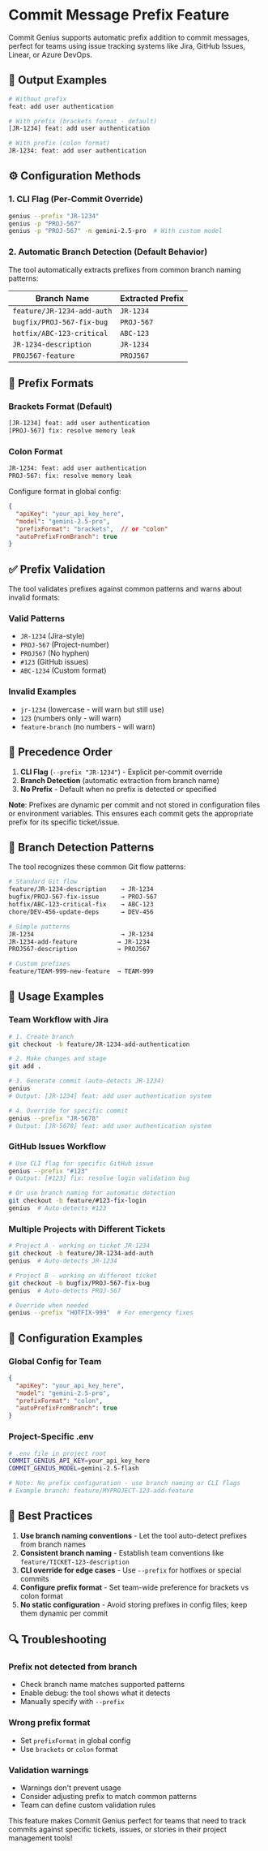 # Commit Message Prefix Feature

Commit Genius supports automatic prefix addition to commit messages, perfect for teams using issue tracking systems like Jira, GitHub Issues, Linear, or Azure DevOps.

## 🎯 **Output Examples**

```bash
# Without prefix
feat: add user authentication

# With prefix (brackets format - default)
[JR-1234] feat: add user authentication

# With prefix (colon format)
JR-1234: feat: add user authentication
```

## ⚙️ **Configuration Methods**

### **1. CLI Flag (Per-Commit Override)**
```bash
genius --prefix "JR-1234"
genius -p "PROJ-567"
genius -p "PROJ-567" -m gemini-2.5-pro  # With custom model
```

### **2. Automatic Branch Detection (Default Behavior)**
The tool automatically extracts prefixes from common branch naming patterns:

| Branch Name | Extracted Prefix |
|-------------|------------------|
| `feature/JR-1234-add-auth` | `JR-1234` |
| `bugfix/PROJ-567-fix-bug` | `PROJ-567` |
| `hotfix/ABC-123-critical` | `ABC-123` |
| `JR-1234-description` | `JR-1234` |
| `PROJ567-feature` | `PROJ567` |

## 🎨 **Prefix Formats**

### **Brackets Format (Default)**
```bash
[JR-1234] feat: add user authentication
[PROJ-567] fix: resolve memory leak
```

### **Colon Format**
```bash
JR-1234: feat: add user authentication
PROJ-567: fix: resolve memory leak
```

Configure format in global config:
```json
{
  "apiKey": "your_api_key_here",
  "model": "gemini-2.5-pro",
  "prefixFormat": "brackets",  // or "colon"
  "autoPrefixFromBranch": true
}
```

## ✅ **Prefix Validation**

The tool validates prefixes against common patterns and warns about invalid formats:

### **Valid Patterns**
- `JR-1234` (Jira-style)
- `PROJ-567` (Project-number)
- `PROJ567` (No hyphen)
- `#123` (GitHub issues)
- `ABC-1234` (Custom format)

### **Invalid Examples**
- `jr-1234` (lowercase - will warn but still use)
- `123` (numbers only - will warn)
- `feature-branch` (no numbers - will warn)

## 🔄 **Precedence Order**

1. **CLI Flag** (`--prefix "JR-1234"`) - Explicit per-commit override
2. **Branch Detection** (automatic extraction from branch name)
3. **No Prefix** - Default when no prefix is detected or specified

**Note**: Prefixes are dynamic per commit and not stored in configuration files or environment variables. This ensures each commit gets the appropriate prefix for its specific ticket/issue.

## 🌿 **Branch Detection Patterns**

The tool recognizes these common Git flow patterns:

```bash
# Standard Git flow
feature/JR-1234-description    → JR-1234
bugfix/PROJ-567-fix-issue      → PROJ-567
hotfix/ABC-123-critical-fix    → ABC-123
chore/DEV-456-update-deps      → DEV-456

# Simple patterns
JR-1234                        → JR-1234
JR-1234-add-feature           → JR-1234
PROJ567-description           → PROJ567

# Custom prefixes
feature/TEAM-999-new-feature  → TEAM-999
```

## 🚀 **Usage Examples**

### **Team Workflow with Jira**
```bash
# 1. Create branch
git checkout -b feature/JR-1234-add-authentication

# 2. Make changes and stage
git add .

# 3. Generate commit (auto-detects JR-1234)
genius
# Output: [JR-1234] feat: add user authentication system

# 4. Override for specific commit
genius --prefix "JR-5678"
# Output: [JR-5678] feat: add user authentication system
```

### **GitHub Issues Workflow**
```bash
# Use CLI flag for specific GitHub issue
genius --prefix "#123"
# Output: [#123] fix: resolve login validation bug

# Or use branch naming for automatic detection
git checkout -b feature/#123-fix-login
genius  # Auto-detects #123
```

### **Multiple Projects with Different Tickets**
```bash
# Project A - working on ticket JR-1234
git checkout -b feature/JR-1234-add-auth
genius  # Auto-detects JR-1234

# Project B - working on different ticket
git checkout -b bugfix/PROJ-567-fix-bug
genius  # Auto-detects PROJ-567

# Override when needed
genius --prefix "HOTFIX-999"  # For emergency fixes
```

## 🔧 **Configuration Examples**

### **Global Config for Team**
```json
{
  "apiKey": "your_api_key_here",
  "model": "gemini-2.5-pro",
  "prefixFormat": "colon",
  "autoPrefixFromBranch": true
}
```

### **Project-Specific .env**
```bash
# .env file in project root
COMMIT_GENIUS_API_KEY=your_api_key_here
COMMIT_GENIUS_MODEL=gemini-2.5-flash

# Note: No prefix configuration - use branch naming or CLI flags
# Example branch: feature/MYPROJECT-123-add-feature
```

## 🎯 **Best Practices**

1. **Use branch naming conventions** - Let the tool auto-detect prefixes from branch names
2. **Consistent branch naming** - Establish team conventions like `feature/TICKET-123-description`
3. **CLI override for edge cases** - Use `--prefix` for hotfixes or special commits
4. **Configure prefix format** - Set team-wide preference for brackets vs colon format
5. **No static configuration** - Avoid storing prefixes in config files; keep them dynamic per commit

## 🔍 **Troubleshooting**

### **Prefix not detected from branch**
- Check branch name matches supported patterns
- Enable debug: the tool shows what it detects
- Manually specify with `--prefix`

### **Wrong prefix format**
- Set `prefixFormat` in global config
- Use `brackets` or `colon` format

### **Validation warnings**
- Warnings don't prevent usage
- Consider adjusting prefix to match common patterns
- Team can define custom validation rules

This feature makes Commit Genius perfect for teams that need to track commits against specific tickets, issues, or stories in their project management tools!
